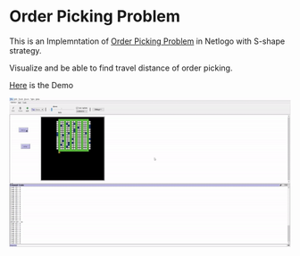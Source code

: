 # Order Picking Problem

This is an Implemntation of [Order Picking Problem](https://en.wikipedia.org/wiki/Order_processing) in Netlogo with S-shape strategy.

Visualize and be able to find travel distance of order picking.

[Here](picking.gif) is the Demo

![Image](picking.gif)
